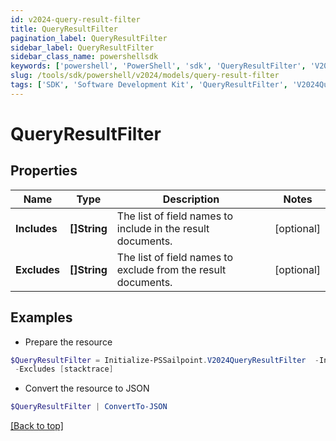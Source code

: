 ```yaml
---
id: v2024-query-result-filter
title: QueryResultFilter
pagination_label: QueryResultFilter
sidebar_label: QueryResultFilter
sidebar_class_name: powershellsdk
keywords: ['powershell', 'PowerShell', 'sdk', 'QueryResultFilter', 'V2024QueryResultFilter'] 
slug: /tools/sdk/powershell/v2024/models/query-result-filter
tags: ['SDK', 'Software Development Kit', 'QueryResultFilter', 'V2024QueryResultFilter']
---
```



# QueryResultFilter

## Properties

Name | Type | Description | Notes
------------ | ------------- | ------------- | -------------
**Includes** | **[]String** | The list of field names to include in the result documents. | [optional] 
**Excludes** | **[]String** | The list of field names to exclude from the result documents. | [optional] 

## Examples

- Prepare the resource
```powershell
$QueryResultFilter = Initialize-PSSailpoint.V2024QueryResultFilter  -Includes [name, displayName] `
 -Excludes [stacktrace]
```

- Convert the resource to JSON
```powershell
$QueryResultFilter | ConvertTo-JSON
```


[[Back to top]](#) 

